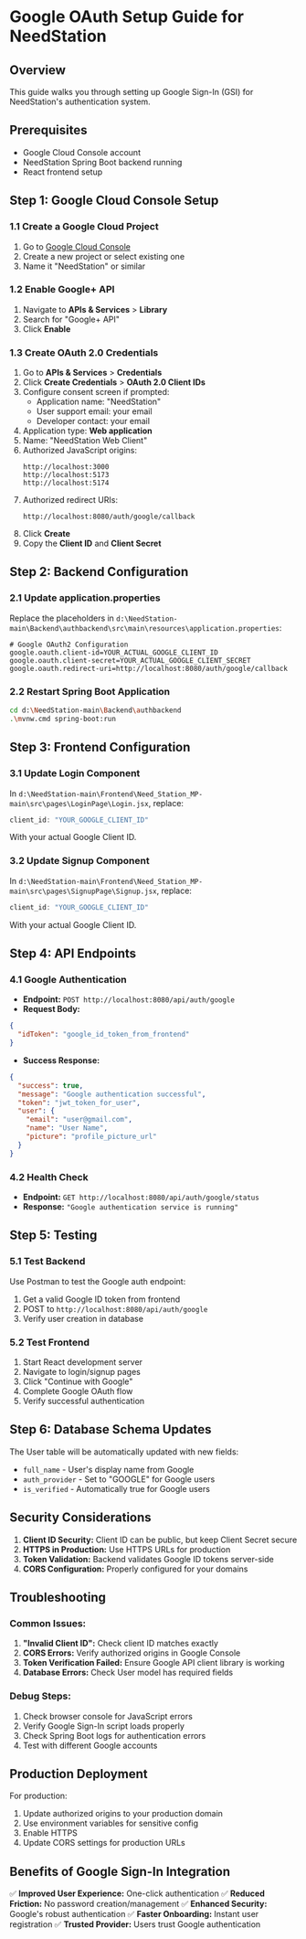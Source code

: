 # Google OAuth Setup Guide for NeedStation

## Overview
This guide walks you through setting up Google Sign-In (GSI) for NeedStation's authentication system.

## Prerequisites
- Google Cloud Console account
- NeedStation Spring Boot backend running
- React frontend setup

## Step 1: Google Cloud Console Setup

### 1.1 Create a Google Cloud Project
1. Go to [Google Cloud Console](https://console.cloud.google.com/)
2. Create a new project or select existing one
3. Name it "NeedStation" or similar

### 1.2 Enable Google+ API
1. Navigate to **APIs & Services** > **Library**
2. Search for "Google+ API"
3. Click **Enable**

### 1.3 Create OAuth 2.0 Credentials
1. Go to **APIs & Services** > **Credentials**
2. Click **Create Credentials** > **OAuth 2.0 Client IDs**
3. Configure consent screen if prompted:
   - Application name: "NeedStation"
   - User support email: your email
   - Developer contact: your email
4. Application type: **Web application**
5. Name: "NeedStation Web Client"
6. Authorized JavaScript origins:
   ```
   http://localhost:3000
   http://localhost:5173
   http://localhost:5174
   ```
7. Authorized redirect URIs:
   ```
   http://localhost:8080/auth/google/callback
   ```
8. Click **Create**
9. Copy the **Client ID** and **Client Secret**

## Step 2: Backend Configuration

### 2.1 Update application.properties
Replace the placeholders in `d:\NeedStation-main\Backend\authbackend\src\main\resources\application.properties`:

```properties
# Google OAuth2 Configuration
google.oauth.client-id=YOUR_ACTUAL_GOOGLE_CLIENT_ID
google.oauth.client-secret=YOUR_ACTUAL_GOOGLE_CLIENT_SECRET
google.oauth.redirect-uri=http://localhost:8080/auth/google/callback
```

### 2.2 Restart Spring Boot Application
```bash
cd d:\NeedStation-main\Backend\authbackend
.\mvnw.cmd spring-boot:run
```

## Step 3: Frontend Configuration

### 3.1 Update Login Component
In `d:\NeedStation-main\Frontend\Need_Station_MP-main\src\pages\LoginPage\Login.jsx`, replace:
```javascript
client_id: "YOUR_GOOGLE_CLIENT_ID"
```
With your actual Google Client ID.

### 3.2 Update Signup Component
In `d:\NeedStation-main\Frontend\Need_Station_MP-main\src\pages\SignupPage\Signup.jsx`, replace:
```javascript
client_id: "YOUR_GOOGLE_CLIENT_ID"
```
With your actual Google Client ID.

## Step 4: API Endpoints

### 4.1 Google Authentication
- **Endpoint:** `POST http://localhost:8080/api/auth/google`
- **Request Body:**
```json
{
  "idToken": "google_id_token_from_frontend"
}
```

- **Success Response:**
```json
{
  "success": true,
  "message": "Google authentication successful",
  "token": "jwt_token_for_user",
  "user": {
    "email": "user@gmail.com",
    "name": "User Name",
    "picture": "profile_picture_url"
  }
}
```

### 4.2 Health Check
- **Endpoint:** `GET http://localhost:8080/api/auth/google/status`
- **Response:** `"Google authentication service is running"`

## Step 5: Testing

### 5.1 Test Backend
Use Postman to test the Google auth endpoint:
1. Get a valid Google ID token from frontend
2. POST to `http://localhost:8080/api/auth/google`
3. Verify user creation in database

### 5.2 Test Frontend
1. Start React development server
2. Navigate to login/signup pages
3. Click "Continue with Google"
4. Complete Google OAuth flow
5. Verify successful authentication

## Step 6: Database Schema Updates

The User table will be automatically updated with new fields:
- `full_name` - User's display name from Google
- `auth_provider` - Set to "GOOGLE" for Google users
- `is_verified` - Automatically true for Google users

## Security Considerations

1. **Client ID Security:** Client ID can be public, but keep Client Secret secure
2. **HTTPS in Production:** Use HTTPS URLs for production
3. **Token Validation:** Backend validates Google ID tokens server-side
4. **CORS Configuration:** Properly configured for your domains

## Troubleshooting

### Common Issues:
1. **"Invalid Client ID":** Check client ID matches exactly
2. **CORS Errors:** Verify authorized origins in Google Console
3. **Token Verification Failed:** Ensure Google API client library is working
4. **Database Errors:** Check User model has required fields

### Debug Steps:
1. Check browser console for JavaScript errors
2. Verify Google Sign-In script loads properly
3. Check Spring Boot logs for authentication errors
4. Test with different Google accounts

## Production Deployment

For production:
1. Update authorized origins to your production domain
2. Use environment variables for sensitive config
3. Enable HTTPS
4. Update CORS settings for production URLs

## Benefits of Google Sign-In Integration

✅ **Improved User Experience:** One-click authentication
✅ **Reduced Friction:** No password creation/management
✅ **Enhanced Security:** Google's robust authentication
✅ **Faster Onboarding:** Instant user registration
✅ **Trusted Provider:** Users trust Google authentication
